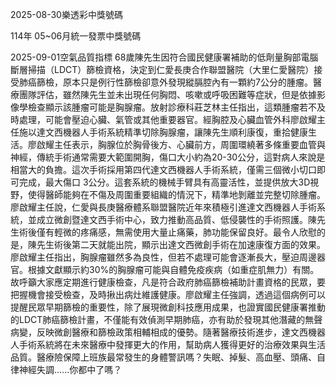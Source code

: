 
2025-08-30樂透彩中獎號碼

                                
114年 05~06月統一發票中獎號碼
                             
2025-09-01空氣品質指標
                              68歲陳先生因符合國民健康署補助的低劑量胸部電腦斷層掃描（LDCT）篩檢資格，決定到仁愛長庚合作聯盟醫院（大里仁愛醫院）接受肺癌篩檢，原本只是例行性篩檢卻意外發現縱膈腔內有一顆約7公分的腫瘤。醫療團隊評估，雖然陳先生並未出現任何胸悶、咳嗽或呼吸困難等症狀，但是依據影像學檢查顯示該腫瘤可能是胸腺瘤。放射診療科莊芝林主任指出，這類腫瘤若不及時處理，可能會壓迫心臟、氣管或其他重要器官。經胸腔及心臟血管外科廖啟耀主任施以達文西機器人手術系統精準切除胸腺瘤，讓陳先生順利康復，重拾健康生活。廖啟耀主任表示，胸腺位於胸骨後方、心臟前方，周圍環繞著多條重要血管與神經，傳統手術通常需要大範圍開胸，傷口大小約為20-30公分，這對病人來說是相當大的負擔。這次手術採用第四代達文西機器人手術系統，僅需三個微小切口即可完成，最大傷口 3公分。這套系統的機械手臂具有高靈活性，並提供放大3D視野，使得醫師能夠在不傷及周圍重要組織的情況下，精準地剝離並完整切除腫瘤。廖啟耀主任說，仁愛與長庚醫療體系聯盟醫院近年來積極引進達文西機器人手術系統，並成立微創暨達文西手術中心，致力推動高品質、低侵襲性的手術照護。陳先生術後僅有輕微的疼痛感，無需使用大量止痛藥，肺功能保留良好。最令人欣慰的是，陳先生術後第二天就能出院，顯示出達文西微創手術在加速康復方面的效果。廖啟耀主任指出，胸腺瘤雖然多為良性，但若不處理可能會逐漸長大，壓迫周邊器官。根據文獻顯示約30%的胸腺瘤可能與自體免疫疾病（如重症肌無力）有關。故呼籲大家應定期進行健康檢查，凡是符合政府肺癌篩檢補助計畫資格的民眾，要把握機會接受檢查，及時揪出病灶維護健康。廖啟耀主任強調，透過這個病例可以提醒民眾早期篩檢的重要性，除了展現微創科技應用成果，也證實國民健康署推動的LDCT肺癌篩檢計畫，不僅能有效偵測早期肺癌，亦有助於發現其他潛藏的無聲病變，反映微創醫療和篩檢政策相輔相成的優勢。隨著醫療技術進步，達文西機器人手術系統將在未來醫療中發揮更大的作用，幫助病人獲得更好的治療效果與生活品質。醫療險保障上班族最常發生的身體警訊嗎？失眠、掉髮、高血壓、頭痛、自律神經失調......你都中了嗎？